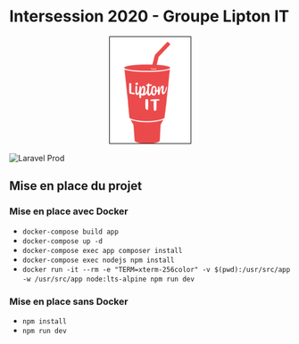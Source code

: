 # Intersession 2020 - Groupe Lipton IT

<p align="center"><img src="lipton-it.png"></p>

<p align="center">

![Laravel Prod](https://github.com/it-akademy-students/intersession-2020-lipton-it/workflows/Laravel%20Prod/badge.svg?branch=master)

</p>

## Mise en place du projet

### Mise en place avec Docker

- `docker-compose build app`
- `docker-compose up -d`
- `docker-compose exec app composer install`
- `docker-compose exec nodejs npm install`
- `docker run -it --rm -e "TERM=xterm-256color" -v $(pwd):/usr/src/app -w /usr/src/app node:lts-alpine npm run dev`

### Mise en place sans Docker

- `npm install`
- `npm run dev`
